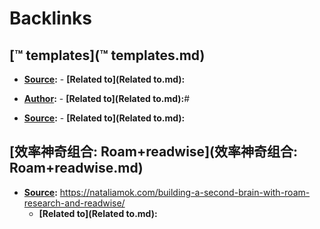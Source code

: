 
# Backlinks
## [™ templates](™ templates.md)
- **[Source](Source.md):** 
        - **[Related to](Related to.md):**

- **[Author](Author.md):**
        - **[Related to](Related to.md):**#

- **[Source](Source.md):**
        - **[Related to](Related to.md):**

## [效率神奇组合: Roam+readwise](效率神奇组合: Roam+readwise.md)
- **[Source](Source.md):** https://nataliamok.com/building-a-second-brain-with-roam-research-and-readwise/
    - **[Related to](Related to.md):**

